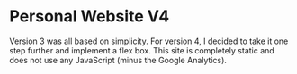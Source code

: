 # Personal Website V4
Version 3 was all based on simplicity. For version 4, I decided to take it one step further and implement a flex box. This site is completely static and does not use any JavaScript (minus the Google Analytics).
